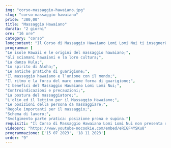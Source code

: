 ```yaml
---
img: "corso-massaggio-hawaiano.jpg"
slug: "corso-massaggio-hawaiano"
price: "380,00"
title: "Massaggio Hawaiano"
durata: "2 giorni"
ore: "16 ore"
category: "corso"
longcontent: "Il Corso di Massaggio Hawaiano Lomi Lomi Nui ti insegnerà una tecnica olistica che nasce dalla filosofia di vita polinesiana chiamata huna, il “segreto”. Questa filosofia si basa sull’idea che ognuno di noi crea la propria realtà con i propri pensieri, sentimenti e azioni, e che possiamo cambiare le nostre convinzioni limitanti per realizzare i nostri desideri. Il massaggio hawaiano lomi lomi nui è una tecnica di manipolazione fisica ed energetica che agisce su tutto il corpo con movimenti fluidi e ritmici, che ricordano le onde del mare. Il massaggio hawaiano lomi lomi nui si adatta alle tensioni del ricevente, alternando dolcezza ed energia, lentezza e rapidità, intensità e leggerezza. Il massaggio hawaiano lomi lomi nui ha effetti benefici su tutto il corpo e la mente: favorisce la circolazione venosa, linfatica e arteriosa, stimola il metabolismo e l’eliminazione delle tossine, allunga e rilassa i tessuti molli e le articolazioni, crea calore e benessere. Nel corso imparerai la teoria e la pratica del massaggio hawaiano lomi lomi nui, studierai la filosofia huna e le sue applicazioni, approfondirai le tecniche di manipolazione con le mani e gli avambracci su tutto il corpo. Il corso ti renderà in grado di praticare un massaggio hawaiano lomi lomi nui efficace e sicuro, ottenendo un’azione riflessa su tutto il sistema connettivo."
programma: [
"Le isole Hawaii e le origini del massaggio hawaiano;",
"Gli sciamani hawaiani e la loro cultura;",
"La danza Hula;",
"Lo spirito di Aloha;",
"Le antiche pratiche di guarigione;",
"Il massaggio hawaiano e l’unione con il mondo;",
"Il ritmo e la forza del mare come forma di guarigione;",
"I benefici del Massaggio Hawaiano Lomi Lomi Nui;",
"Controindicazioni e precauzioni;",
"La postura del massaggiatore;",
"L'olio ed il lettino per il Massaggio Hawaiano;",
"Le posizioni della persona da massaggiare;",
"Regole importanti per il massaggio;",
"Schema di lavoro;",
"Svolgimento parte pratica: posizione prona e supina."]
requisiti: "Il Corso di Massaggio Hawaiano Lomi Lomi Nui non presenta requisiti ed è un corso aperto a tutti."
videosrc: "https://www.youtube-nocookie.com/embed/eRIGF4YSKu8"
programmazione: ['15 07 2023', '18 11 2023']  
order: "9"
---
```

